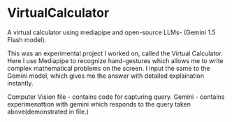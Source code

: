 # VirtualCalculator
A virtual calculator using mediapipe and open-source LLMs- (Gemini 1.5 Flash model).

This was an experimental project I worked on, called the Virtual Calculator. Here I use Mediapipe to recognize hand-gestures which allows me to write complex mathematical problems on the screen. I input the same to the Gemini model, which gives me the answer with detailed explaination instantly.

Computer Vision file - contains code for capturing query.
Gemini - contains experimenattion with gemini which responds to the query taken above(demonstrated in file.)
